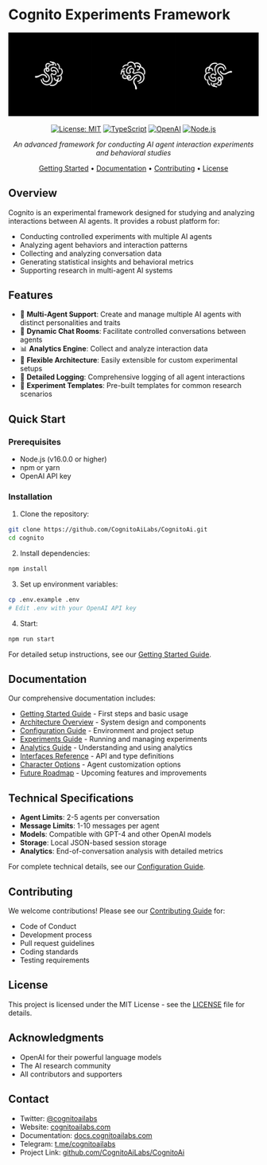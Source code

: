 # Cognito Experiments Framework

<div align="center">

![Cognito Banner](docs/assets/Bannerv2.png)

[![License: MIT](https://img.shields.io/badge/License-MIT-yellow.svg)](https://opensource.org/licenses/MIT)
[![TypeScript](https://img.shields.io/badge/TypeScript-4.9.0-blue.svg)](https://www.typescriptlang.org/)
[![OpenAI](https://img.shields.io/badge/OpenAI-API-green.svg)](https://openai.com/)
[![Node.js](https://img.shields.io/badge/Node.js-16.0.0+-purple.svg)](https://nodejs.org/)

*An advanced framework for conducting AI agent interaction experiments and behavioral studies*

[Getting Started](docs/getting-started.md) •
[Documentation](#documentation) •
[Contributing](CONTRIBUTING.md) •
[License](#license)

</div>

## Overview

Cognito is an experimental framework designed for studying and analyzing interactions between AI agents. It provides a robust platform for:

- Conducting controlled experiments with multiple AI agents
- Analyzing agent behaviors and interaction patterns
- Collecting and analyzing conversation data
- Generating statistical insights and behavioral metrics
- Supporting research in multi-agent AI systems

## Features

- 🤖 **Multi-Agent Support**: Create and manage multiple AI agents with distinct personalities and traits
- 💬 **Dynamic Chat Rooms**: Facilitate controlled conversations between agents
- 📊 **Analytics Engine**: Collect and analyze interaction data
- 🔄 **Flexible Architecture**: Easily extensible for custom experimental setups
- 📝 **Detailed Logging**: Comprehensive logging of all agent interactions
- 🎯 **Experiment Templates**: Pre-built templates for common research scenarios

## Quick Start

### Prerequisites

- Node.js (v16.0.0 or higher)
- npm or yarn
- OpenAI API key

### Installation

1. Clone the repository:
```bash
git clone https://github.com/CognitoAiLabs/CognitoAi.git
cd cognito
```

2. Install dependencies:
```bash
npm install
```

3. Set up environment variables:
```bash
cp .env.example .env
# Edit .env with your OpenAI API key
```

4. Start:
```bash
npm run start
```

For detailed setup instructions, see our [Getting Started Guide](docs/getting-started.md).

## Documentation

Our comprehensive documentation includes:

- [Getting Started Guide](docs/getting-started.md) - First steps and basic usage
- [Architecture Overview](docs/architecture.md) - System design and components
- [Configuration Guide](docs/configuration.md) - Environment and project setup
- [Experiments Guide](docs/experiments.md) - Running and managing experiments
- [Analytics Guide](docs/analytics.md) - Understanding and using analytics
- [Interfaces Reference](docs/interfaces-reference.md) - API and type definitions
- [Character Options](docs/character-options.md) - Agent customization options
- [Future Roadmap](docs/future-roadmap.md) - Upcoming features and improvements

## Technical Specifications

- **Agent Limits**: 2-5 agents per conversation
- **Message Limits**: 1-10 messages per agent
- **Models**: Compatible with GPT-4 and other OpenAI models
- **Storage**: Local JSON-based session storage
- **Analytics**: End-of-conversation analysis with detailed metrics

For complete technical details, see our [Configuration Guide](docs/configuration.md).

## Contributing

We welcome contributions! Please see our [Contributing Guide](CONTRIBUTING.md) for:

- Code of Conduct
- Development process
- Pull request guidelines
- Coding standards
- Testing requirements

## License

This project is licensed under the MIT License - see the [LICENSE](LICENSE) file for details.

## Acknowledgments

- OpenAI for their powerful language models
- The AI research community
- All contributors and supporters

## Contact

- Twitter: [@cognitoailabs](http://x.com/cognitoailabs)
- Website: [cognitoailabs.com](http://cognitoailabs.com)
- Documentation: [docs.cognitoailabs.com](http://docs.cognitoailabs.com)
- Telegram: [t.me/cognitoailabs](http://t.me/cognitoailabs)
- Project Link: [github.com/CognitoAiLabs/CognitoAi](http://github.com/CognitoAiLabs/CognitoAi) 
